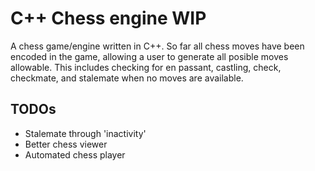 # C++ Chess engine WIP

A chess game/engine written in C++. So far all chess moves have been encoded in the game, allowing a user to generate
all posible moves allowable. This includes checking for en passant, castling, check, checkmate, and stalemate when no
moves are available.

## TODOs

* Stalemate through 'inactivity'
* Better chess viewer
* Automated chess player
